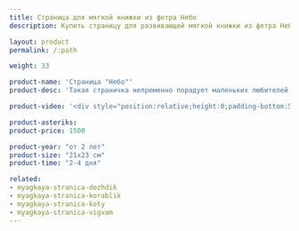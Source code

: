 ```yaml
---
title: Страница для мягкой книжки из фетра Небо
description: Купить страницу для развивающей мягкой книжки из фетра Небо в магазине KiddyTrick

layout: product
permalink: /:path

weight: 33

product-name: 'Страница "Небо"'
product-desc: 'Такая страничка непременно порадует маленьких любителей самолетов и вертолетов. Весь транспорт съемный, на липучках и его можно менять местами. Воздушный шар прячется в кармашке на молнии. Малыш может потренировать мелкую моторику, прокатив самолет между облаками. В луне живет маленький инопланетянин, а в облаках прячется супергерой.'

product-video: '<div style="position:relative;height:0;padding-bottom:56.25%"><iframe src="https://www.youtube.com/embed/NCT5pryCdZg?ecver=2" width="640" height="360" frameborder="0" style="position:absolute;width:100%;height:100%;left:0" allowfullscreen></iframe></div>'

product-asteriks:
product-price: 1500

product-year: "от 2 лет"
product-size: "21х23 см"
product-time: "2-4 дня"

related:
- myagkaya-stranica-dozhdik
- myagkaya-stranica-korablik
- myagkaya-stranica-koty
- myagkaya-stranica-vigvam
---
```

	